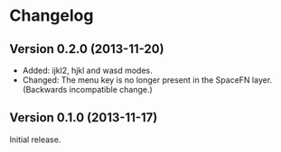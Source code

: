 Changelog
=========

Version 0.2.0 (2013-11-20)
--------------------------

- Added: ijkl2, hjkl and wasd modes.
- Changed: The menu key is no longer present in the SpaceFN layer. (Backwards incompatible change.)

Version 0.1.0 (2013-11-17)
--------------------------

Initial release.
